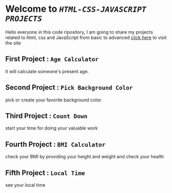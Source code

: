 # Welcome to _`HTML-CSS-JAVASCRIPT PROJECTS`_

Hello everyone in this code ripository, I am going to share my projects related to html, css and JavaScript from basic to advanced
[click here](https://html-css-js-projects-from-basic.netlify.app/) to visit the site

## First Project : `Age Calculator`

It will calculate someone's present age.

## Second Project : `Pick Background Color`

pick or create your favorite background color.

## Third Project : `Count Down`

start your time for doing your valuable work

## Fourth Project : `BMI Calculator`

check your BMI by providing your height and weight and check your health

## Fifth Project : `Local Time`

see your local time

